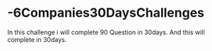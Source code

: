 # -6Companies30DaysChallenges
In this challenge i will complete 90 Question in 30days.
And this will complete in 30days.
